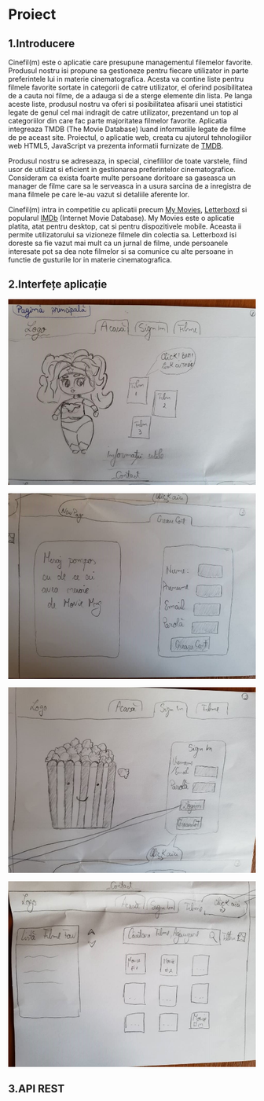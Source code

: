 # Proiect
## 1.Introducere 

Cinefil(m) este o aplicatie care presupune managementul filemelor favorite. Produsul nostru isi propune sa gestioneze pentru fiecare utilizator in parte preferintele lui in materie cinematografica. Acesta va contine liste pentru filmele favorite sortate in categorii de catre utilizator, el oferind posibilitatea de a cauta noi filme, de a adauga si de a sterge elemente din lista. Pe langa aceste liste, produsul nostru va oferi si posibilitatea afisarii unei statistici legate de genul cel mai indragit de catre utilizator, prezentand un top al categoriilor din care fac parte majoritatea filmelor favorite. Aplicatia integreaza TMDB (The Movie Database) luand informatiile legate de filme de pe aceast site. Proiectul, o aplicatie web, creata cu ajutorul tehnologiilor web HTML5, JavaScript va prezenta informatii furnizate de [TMDB](https://www.themoviedb.org/). 

Produsul nostru se adreseaza, in special, cinefililor de toate varstele, fiind usor de utilizat si eficient in gestionarea preferintelor cinematografice. Consideram ca exista foarte multe persoane doritoare sa gaseasca un manager de filme care sa le serveasca in a usura sarcina de a inregistra de mana filmele pe care le-au vazut si detaliile aferente lor. 

Cinefil(m) intra in competitie cu aplicatii precum [My Movies](https://www.mymovies.dk/), [Letterboxd](https://letterboxd.com/) si popularul [IMDb](https://www.imdb.com/)  (Internet Movie Database). My Movies este o aplicatie platita, atat pentru desktop, cat si pentru dispozitivele mobile. Aceasta ii permite utilizatorului sa vizioneze filmele din colectia sa. Letterboxd isi doreste sa fie vazut mai mult ca un jurnal de filme, unde persoanele interesate pot sa dea note filmelor si sa comunice cu alte persoane in functie de gusturile lor in materie cinematografica.

## 2.Interfețe aplicație
![alt text](https://github.com/AMarines02/Proiect/blob/master/1.jpg)

![alt text](https://github.com/AMarines02/Proiect/blob/master/2.jpg)

![alt text](https://github.com/AMarines02/Proiect/blob/master/3.jpg)

![alt text](https://github.com/AMarines02/Proiect/blob/master/5.jpg)

## 3.API REST
